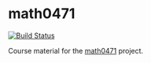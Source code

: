 # math0471

[![Build Status](https://travis-ci.org/rboman/math0471.svg?branch=master)](https://travis-ci.org/rboman/math0471)

Course material for the [math0471](https://www.programmes.uliege.be/cocoon/cours/MATH0471-3.html) project.

